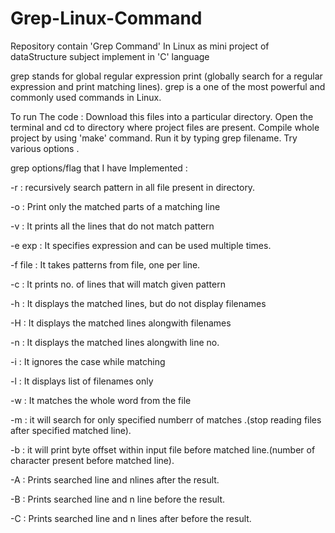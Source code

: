 # Grep-Linux-Command
Repository contain 'Grep Command' In Linux as mini project of dataStructure subject implement in 'C' language

grep stands for global regular expression print (globally search for a regular expression and print matching lines).
grep is a  one of the most powerful and commonly used commands in Linux.

To run The code :
Download this files into a particular directory.
Open the terminal and cd to directory where project files are present.
Compile whole project by using 'make' command.
Run it by typing grep filename.
Try various options .


grep options/flag that I have Implemented :

-r : recursively  search pattern in all file present in directory. 

-o : Print only the matched parts of a matching line

-v : It prints all the lines that do not match pattern

-e exp : It specifies expression and can be used multiple times.

-f file : It takes patterns from file, one per line.

-c : It prints no. of lines that will match given pattern

-h : It displays the matched lines, but do not display filenames

-H : It displays the matched lines alongwith filenames

-n : It displays the matched lines alongwith line no.

-i : It ignores the case while matching

-l : It displays list of filenames only

-w : It matches the whole word from the file

-m : it will search for only specified numberr of matches .(stop reading files after specified matched line).

-b : it will print byte offset within input file before matched line.(number of character present before matched line).

-A : Prints searched line and nlines after the result.

-B : Prints searched line and n line before the result.

-C : Prints searched line and n lines after before the result.
